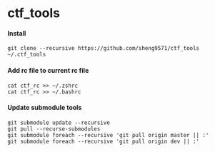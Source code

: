# ctf_tools
#### Install
```
git clone --recursive https://github.com/sheng9571/ctf_tools ~/.ctf_tools
```

#### Add rc file to current rc file
```
cat ctf_rc >> ~/.zshrc
cat ctf_rc >> ~/.bashrc
```

#### Update submodule tools
```
git submodule update --recursive
git pull --recurse-submodules
git submodule foreach --recursive 'git pull origin master || :'
git submodule foreach --recursive 'git pull origin dev || :'
```
